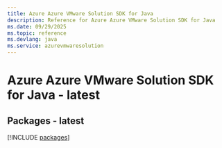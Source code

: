 ```yaml
---
title: Azure Azure VMware Solution SDK for Java
description: Reference for Azure Azure VMware Solution SDK for Java
ms.date: 09/29/2025
ms.topic: reference
ms.devlang: java
ms.service: azurevmwaresolution
---
```

# Azure Azure VMware Solution SDK for Java - latest
## Packages - latest
[!INCLUDE [packages](azure-vmware-solution-index.md)]